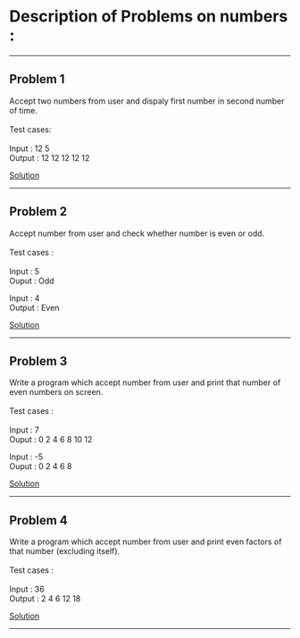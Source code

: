 # Description of Problems on numbers :
------------------
## Problem 1  
Accept two numbers from user and dispaly first number in second number of time.  <br />    
Test cases:   <br />    
Input  : 12   5  
Output : 12  12  12  12  12  

[Solution](https://github.com/Girish-GAP/Logic-Building/blob/main/C/Problems%20on%20Numbers/Problem_001.c)

----
## Problem 2
Accept number from user and check whether number is even or odd.  <br />    
Test cases :  <br />  
Input : 5            
Ouput  : Odd   
  
Input : 4            
Output : Even  

[Solution](https://github.com/Girish-GAP/Logic-Building/blob/main/C/Problems%20on%20Numbers/Problem_002.c)

----

## Problem 3
Write a program which accept number from user and print that number of even numbers on screen.  <br />    
Test cases :  <br />  
Input : 7  
Ouput : 0    2   4   6   8   10  12  

Input : -5  
Ouput : 0    2   4   6   8   

[Solution](https://github.com/Girish-GAP/Logic-Building/blob/main/C/Problems%20on%20Numbers/Problem_003.c)

----

## Problem 4
Write a program which accept number from user and print even factors of that number (excluding itself).  <br />    
Test cases :  <br />  
Input  : 36  
Output : 2   4   6   12  18 

[Solution](https://github.com/Girish-GAP/Logic-Building/blob/main/C/Problems%20on%20Numbers/Problem_004.c)

----
